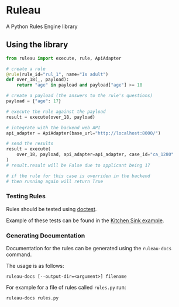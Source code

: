 # Ruleau

A Python Rules Engine library

## Using the library

```python
from ruleau import execute, rule, ApiAdapter

# create a rule
@rule(rule_id="rul_1", name="Is adult")
def over_18(_, payload):
    return "age" in payload and payload["age"] >= 18

# create a payload (the answers to the rule's questions)
payload = {"age": 17}

# execute the rule against the payload
result = execute(over_18, payload)

# integrate with the backend web API
api_adapter = ApiAdapter(base_url="http://localhost:8000/")

# send the results
result = execute(
    over_18, payload, api_adapter=api_adapter, case_id="ca_1280"
)
# result.result will be False due to applicant being 17

# if the rule for this case is overriden in the backend
# then running again will return True

```

### Testing Rules

Rules should be tested using [doctest](https://docs.python.org/3/library/doctest.html).

Example of these tests can be found in the [Kitchen Sink example](https://gitlab.com/unai-ltd/unai-decision/ruleau-core/-/tree/develop/examples/kitchen_sink/rules.py).

### Generating Documentation

Documentation for the rules can be generated using the `ruleau-docs` command.

The usage is as follows:
```
ruleau-docs [--output-dir=<argument>] filename
```

For example for a file of rules called `rules.py` run: 
```
ruleau-docs rules.py
```
